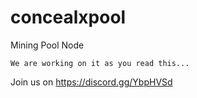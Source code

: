 # concealxpool
Mining Pool Node

```We are working on it as you read this...```

Join us on https://discord.gg/YbpHVSd
